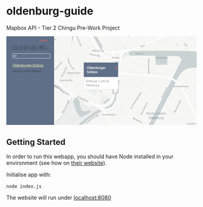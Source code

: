 # oldenburg-guide
Mapbox API - Tier 2 Chingu Pre-Work Project

![alt text](https://raw.githubusercontent.com/pabloalbian/oldenburg-guide/master/public/img/app-image.png)

## Getting Started
In order to run this webapp, you should have Node installed in your environment (see how on [their website](https://nodejs.org)).

Initialise app with:
```
node index.js
```

The website will run under [localhost:8080](localhost:8080)
